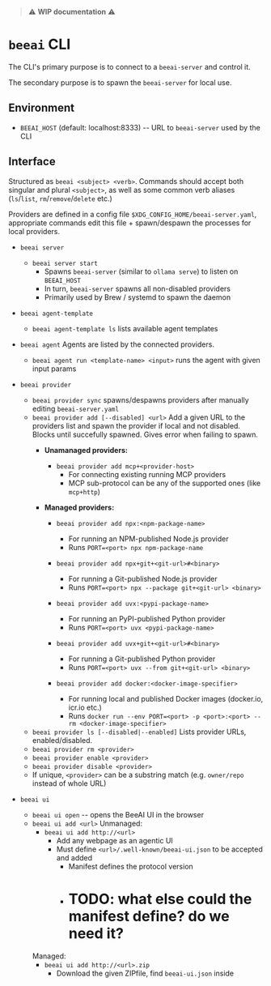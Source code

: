> ⚠️ **WIP documentation** ⚠️

# `beeai` CLI

The CLI's primary purpose is to connect to a `beeai-server` and control it.

The secondary purpose is to spawn the `beeai-server` for local use.

## Environment

- `BEEAI_HOST` (default: localhost:8333) -- URL to `beeai-server` used by the CLI

## Interface

Structured as `beeai <subject> <verb>`. Commands should accept both singular and plural `<subject>`, as well as some common verb aliases (`ls`/`list`, `rm`/`remove`/`delete` etc.)

Providers are defined in a config file `$XDG_CONFIG_HOME/beeai-server.yaml`, appropriate commands edit this file + spawn/despawn the processes for local providers.

- `beeai server`
  - `beeai server start`
    - Spawns `beeai-server` (similar to `ollama serve`) to listen on `BEEAI_HOST`
    - In turn, `beeai-server` spawns all non-disabled providers
    - Primarily used by Brew / systemd to spawn the daemon

- `beeai agent-template`
  - `beeai agent-template ls` lists available agent templates

- `beeai agent`
  Agents are listed by the connected providers.
  - `beeai agent run <template-name> <input>` runs the agent with given input params

- `beeai provider`
  - `beeai provider sync` spawns/despawns providers after manually editing `beeai-server.yaml`
  - `beeai provider add [--disabled] <url>`
    Add a given URL to the providers list and spawn the provider if local and not disabled. Blocks until succefully spawned. Gives error when failing to spawn.
    - **Unamanaged providers:**
      - `beeai provider add mcp+<provider-host>`
        - For connecting existing running MCP providers
        - MCP sub-protocol can be any of the supported ones (like `mcp+http`)
          
    - **Managed providers:**
      - `beeai provider add npx:<npm-package-name>`
        - For running an NPM-published Node.js provider
        - Runs `PORT=<port> npx npm-package-name`
      
      - `beeai provider add npx+git+<git-url>#<binary>`
        - For running a Git-published Node.js provider
        - Runs `PORT=<port> npx --package git+<git-url> <binary>`
          
      - `beeai provider add uvx:<pypi-package-name>`
        - For running an PyPI-published Python provider
        - Runs `PORT=<port> uvx <pypi-package-name>`
      
      - `beeai provider add uvx+git+<git-url>#<binary>`
        - For running a Git-published Python provider
        - Runs `PORT=<port> uvx --from git+<git-url> <binary>`
          
      - `beeai provider add docker:<docker-image-specifier>`
        - For running local and published Docker images (docker.io, icr.io etc.)
        - Runs `docker run --env PORT=<port> -p <port>:<port> --rm <docker-image-specifier>`
  - `beeai provider ls [--disabled|--enabled]`
    Lists provider URLs, enabled/disabled.
  - `beeai provider rm <provider>`
  - `beeai provider enable <provider>`
  - `beeai provider disable <provider>`
  - If unique, `<provider>` can be a substring match (e.g. `owner/repo` instead of whole URL)

- `beeai ui`
  - `beeai ui open` -- opens the BeeAI UI in the browser
  - `beeai ui add <url>`
    Unmanaged:
    - `beeai ui add http://<url>`
      - Add any webpage as an agentic UI
      - Must define `<url>/.well-known/beeai-ui.json` to be accepted and added
        - Manifest defines the protocol version
        - # TODO: what else could the manifest define? do we need it?
    Managed:
    - `beeai ui add http://<url>.zip`
      - Download the given ZIPfile, find `beeai-ui.json` inside